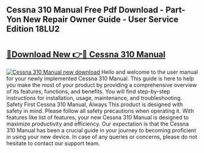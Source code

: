 ## Cessna 310 Manual Free Pdf Download - Part-Yon New Repair Owner Guide - User Service Edition 18LU2

# <h2><a href="http://bc15243.oget.top/?id=Cessna+310+Manual">🔗Download New 👉🔴 Cessna 310 Manual</a></h2>

[![Cessna 310 Manual new download](https://i.imgur.com/5g1atiW.png)](http://bc15243.oget.top/?id=Cessna+310+Manual)
Hello and welcome to the user manual for your newly implemented Cessna 310 Manual. This guide is here to help you make the most of your product by providing a comprehensive overview of its features, functions, and benefits. You will find step-by-step instructions for installation, usage, maintenance, and troubleshooting. Safety First Cessna 310 Manual, Always This product is designed with safety in mind. Please follow all safety precautions when operating it. With features like list of features, your new Cessna 310 Manual is designed to maximize productivity and efficiency. Our expectation is that the Cessna 310 Manual has been a crucial guide in your journey to becoming proficient in using your new device. In case of any queries or concerns, please do not hesitate to contact our support team.
